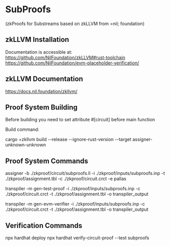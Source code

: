 # SubProofs
(zkProofs for Substreams based on zkLLVM from =nil; foundation)

## zkLLVM Installation
Documentation is accessible at:
https://github.com/NilFoundation/zkLLVM#rust-toolchain
https://github.com/NilFoundation/evm-placeholder-verification/

## zkLLVM Documentation
https://docs.nil.foundation/zkllvm/

## Proof System Building
Before building you need to set attribute #[circuit] before main function

Build command:

cargo +zkllvm build --release --ignore-rust-version --target assigner-unknown-unknown

## Proof System Commands
assigner -b ./zkproof/circuit/subproofs.ll -i ./zkproof/inputs/subproofs.inp -t ./zkproof/assignment.tbl -c ./zkproof/circuit.crct -e pallas

transpiler -m gen-test-proof -i ./zkproof/inputs/subproofs.inp -c ./zkproof/circuit.crct  -t ./zkproof/assignment.tbl -o transpiler_output

transpiler -m gen-evm-verifier -i ./zkproof/inputs/subproofs.inp -c ./zkproof/circuit.crct  -t ./zkproof/assignment.tbl -o transpiler_output

## Verification Commands
npx hardhat deploy
npx hardhat verify-circuit-proof --test subproofs
